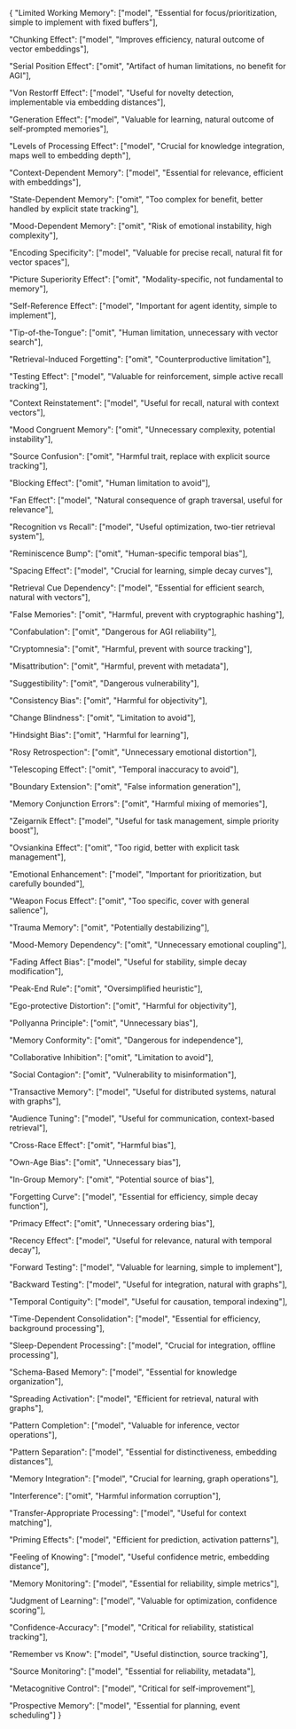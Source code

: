{
  "Limited Working Memory": ["model", "Essential for focus/prioritization, simple to implement with fixed buffers"],

  "Chunking Effect": ["model", "Improves efficiency, natural outcome of vector embeddings"],

  "Serial Position Effect": ["omit", "Artifact of human limitations, no benefit for AGI"],

  "Von Restorff Effect": ["model", "Useful for novelty detection, implementable via embedding distances"],

  "Generation Effect": ["model", "Valuable for learning, natural outcome of self-prompted memories"],

  "Levels of Processing Effect": ["model", "Crucial for knowledge integration, maps well to embedding depth"],

  "Context-Dependent Memory": ["model", "Essential for relevance, efficient with embeddings"],

  "State-Dependent Memory": ["omit", "Too complex for benefit, better handled by explicit state tracking"],

  "Mood-Dependent Memory": ["omit", "Risk of emotional instability, high complexity"],

  "Encoding Specificity": ["model", "Valuable for precise recall, natural fit for vector spaces"],

  "Picture Superiority Effect": ["omit", "Modality-specific, not fundamental to memory"],

  "Self-Reference Effect": ["model", "Important for agent identity, simple to implement"],
  
  "Tip-of-the-Tongue": ["omit", "Human limitation, unnecessary with vector search"],

  "Retrieval-Induced Forgetting": ["omit", "Counterproductive limitation"],

  "Testing Effect": ["model", "Valuable for reinforcement, simple active recall tracking"],

  "Context Reinstatement": ["model", "Useful for recall, natural with context vectors"],

  "Mood Congruent Memory": ["omit", "Unnecessary complexity, potential instability"],

  "Source Confusion": ["omit", "Harmful trait, replace with explicit source tracking"],

  "Blocking Effect": ["omit", "Human limitation to avoid"],

  "Fan Effect": ["model", "Natural consequence of graph traversal, useful for relevance"],

  "Recognition vs Recall": ["model", "Useful optimization, two-tier retrieval system"],

  "Reminiscence Bump": ["omit", "Human-specific temporal bias"],

  "Spacing Effect": ["model", "Crucial for learning, simple decay curves"],

  "Retrieval Cue Dependency": ["model", "Essential for efficient search, natural with vectors"],

  "False Memories": ["omit", "Harmful, prevent with cryptographic hashing"],

  "Confabulation": ["omit", "Dangerous for AGI reliability"],

  "Cryptomnesia": ["omit", "Harmful, prevent with source tracking"],

  "Misattribution": ["omit", "Harmful, prevent with metadata"],

  "Suggestibility": ["omit", "Dangerous vulnerability"],

  "Consistency Bias": ["omit", "Harmful for objectivity"],

  "Change Blindness": ["omit", "Limitation to avoid"],

  "Hindsight Bias": ["omit", "Harmful for learning"],

  "Rosy Retrospection": ["omit", "Unnecessary emotional distortion"],

  "Telescoping Effect": ["omit", "Temporal inaccuracy to avoid"],

  "Boundary Extension": ["omit", "False information generation"],

  "Memory Conjunction Errors": ["omit", "Harmful mixing of memories"],

  "Zeigarnik Effect": ["model", "Useful for task management, simple priority boost"],

  "Ovsiankina Effect": ["omit", "Too rigid, better with explicit task management"],

  "Emotional Enhancement": ["model", "Important for prioritization, but carefully bounded"],

  "Weapon Focus Effect": ["omit", "Too specific, cover with general salience"],

  "Trauma Memory": ["omit", "Potentially destabilizing"],

  "Mood-Memory Dependency": ["omit", "Unnecessary emotional coupling"],

  "Fading Affect Bias": ["model", "Useful for stability, simple decay modification"],

  "Peak-End Rule": ["omit", "Oversimplified heuristic"],

  "Ego-protective Distortion": ["omit", "Harmful for objectivity"],

  "Pollyanna Principle": ["omit", "Unnecessary bias"],

  "Memory Conformity": ["omit", "Dangerous for independence"],

  "Collaborative Inhibition": ["omit", "Limitation to avoid"],

  "Social Contagion": ["omit", "Vulnerability to misinformation"],

  "Transactive Memory": ["model", "Useful for distributed systems, natural with graphs"],

  "Audience Tuning": ["model", "Useful for communication, context-based retrieval"],

  "Cross-Race Effect": ["omit", "Harmful bias"],

  "Own-Age Bias": ["omit", "Unnecessary bias"],

  "In-Group Memory": ["omit", "Potential source of bias"],

  "Forgetting Curve": ["model", "Essential for efficiency, simple decay function"],

  "Primacy Effect": ["omit", "Unnecessary ordering bias"],

  "Recency Effect": ["model", "Useful for relevance, natural with temporal decay"],

  "Forward Testing": ["model", "Valuable for learning, simple to implement"],

  "Backward Testing": ["model", "Useful for integration, natural with graphs"],

  "Temporal Contiguity": ["model", "Useful for causation, temporal indexing"],

  "Time-Dependent Consolidation": ["model", "Essential for efficiency, background processing"],

  "Sleep-Dependent Processing": ["model", "Crucial for integration, offline processing"],

  "Schema-Based Memory": ["model", "Essential for knowledge organization"],

  "Spreading Activation": ["model", "Efficient for retrieval, natural with graphs"],

  "Pattern Completion": ["model", "Valuable for inference, vector operations"],

  "Pattern Separation": ["model", "Essential for distinctiveness, embedding distances"],

  "Memory Integration": ["model", "Crucial for learning, graph operations"],

  "Interference": ["omit", "Harmful information corruption"],

  "Transfer-Appropriate Processing": ["model", "Useful for context matching"],

  "Priming Effects": ["model", "Efficient for prediction, activation patterns"],

  "Feeling of Knowing": ["model", "Useful confidence metric, embedding distance"],

  "Memory Monitoring": ["model", "Essential for reliability, simple metrics"],

  "Judgment of Learning": ["model", "Valuable for optimization, confidence scoring"],

  "Confidence-Accuracy": ["model", "Critical for reliability, statistical tracking"],

  "Remember vs Know": ["model", "Useful distinction, source tracking"],

  "Source Monitoring": ["model", "Essential for reliability, metadata"],

  "Metacognitive Control": ["model", "Critical for self-improvement"],

  "Prospective Memory": ["model", "Essential for planning, event scheduling"]
}